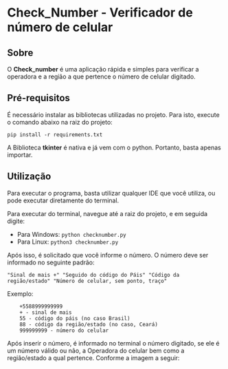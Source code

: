 # Check_Number - Verificador de número de celular

## Sobre
O <b>Check_number</b> é uma aplicação rápida e simples para verificar a operadora e a região a que pertence o número de celular digitado.

## Pré-requisitos
É necessário instalar as bibliotecas utilizadas no projeto. Para isto, execute o comando abaixo na raiz do projeto:

<code>pip install -r requirements.txt </code>

A Biblioteca <b>tkinter</b> é nativa e já vem com o python. Portanto, basta apenas importar.

## Utilização
Para executar o programa, basta utilizar qualquer IDE que você utiliza, ou pode executar diretamente do terminal.

Para executar do terminal, navegue até a raiz do projeto, e em seguida digite:
* Para Windows: <code>python checknumber.py</code>
* Para Linux: <code>python3 checknumber.py</code>

Após isso, é solicitado que você informe o número. O número deve ser informado no seguinte padrão:

<code>"Sinal de mais +" "Seguido do código do Páis" "Código da região/estado" "Número de celular, sem ponto, traço"</code>

Exemplo:

        
        +5588999999999
        + - sinal de mais
        55 - código do páis (no caso Brasil)
        88 - código da região/estado (no caso, Ceará)
        999999999 - número do celular
        

Após inserir o número, é informado no terminal o número digitado, se ele é um número válido ou não, a Operadora do celular bem como a região/estado a qual pertence. Conforme a imagem a seguir:

